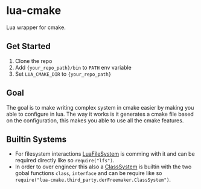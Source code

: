 # lua-cmake
Lua wrapper for cmake.

## Get Started
1. Clone the repo
2. Add `{your_repo_path}/bin` to `PATH` env variable
3. Set `LUA_CMAKE_DIR` to `{your_repo_path}`

## Goal
The goal is to make writing complex system in cmake easier by making you able to configure in lua.
The way it works is it generates a cmake file based on the configuration, this makes you able to use all the cmake features.

## Builtin Systems
- For filesystem interactions [LuaFileSystem](https://lunarmodules.github.io/luafilesystem) is comming with it and can be required directly like so `require("lfs")`.
- In order to over engineer this also a [ClassSystem](https://github.com/derFreemaker/Lua-Class-System) is builtin with the two gobal functions `class`, `interface` and can be require like so `require("lua-cmake.third_party.derFreemaker.ClassSystem")`.

